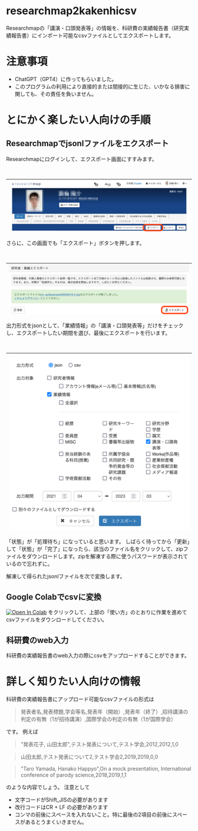 # researchmap2kakenhicsv
Researchmapの「講演・口頭発表等」の情報を、科研費の実績報告書（研究実績報告書）にインポート可能なcsvファイルとしてエクスポートします。

# 注意事項
- ChatGPT（GPT4）に作ってもらいました。
- このプログラムの利用により直接的または間接的に生じた、いかなる損害に関しても、その責任を負いません。

# とにかく楽したい人向けの手順
## Researchmapでjsonlファイルをエクスポート
Researchmapにログインして、エクスポート画面にすすみます。

<br>

|![researchmapでエクスポート](https://github.com/minowayosuke/researchmap2kakenhicsv/blob/images/%E3%82%A8%E3%82%AF%E3%82%B9%E3%83%9B%E3%82%9A%E3%83%BC%E3%83%88.png)|
|---|

さらに、この画面でも「エクスポート」ボタンを押します。

<br>

|![researchmapでエクスポート](https://github.com/minowayosuke/researchmap2kakenhicsv/blob/images/%E3%82%A8%E3%82%AF%E3%82%B9%E3%83%9B%E3%82%9A%E3%83%BC%E3%83%882.png)|
|---|

出力形式をjsonとして、「業績情報」の「講演・口頭発表等」だけをチェックし、エクスポートしたい期間を選び、最後にエクスポートを行います。

<br>

|![researchmapでエクスポート](https://github.com/minowayosuke/researchmap2kakenhicsv/blob/images/%E3%82%A8%E3%82%AF%E3%82%B9%E3%83%9B%E3%82%9A%E3%83%BC%E3%83%883.png)|
|---|

「状態」が「処理待ち」になっていると思います。
しばらく待ってから「更新」して「状態」が「完了」になったら、該当のファイル名をクリックして、zipファイルをダウンロードします。zipを解凍する際に使うパスワードが表示されているので忘れずに。

解凍して得られたjsonlファイルを次で変換します。
## Google Colabでcsvに変換
[![Open In Colab](https://colab.research.google.com/assets/colab-badge.svg)](https://colab.research.google.com/github/minowayosuke/researchmap2kakenhicsv/blob/main/researchmap_presentation2kakenhi.ipynb)
をクリックして、上部の「使い方」のとおりに作業を進めてcsvファイルをダウンロードしてください。

## 科研費のweb入力
科研費の実績報告書のweb入力の際にcsvをアップロードすることができます。

# 詳しく知りたい人向けの情報
科研費の実績報告書にアップロード可能なcsvファイルの形式は
>発表者名,発表標題,学会等名,発表年（開始）,発表年（終了）,招待講演の判定の有無（1が招待講演）,国際学会の判定の有無（1が国際学会）

です。
例えば

>"発表花子, 山田太郎",テスト発表について,テスト学会,2012,2012,1,0

>山田太郎,テスト発表について2,テスト学会2,2019,2019,0,0

>"Taro Yamada, Hanako Happyo",On a mock presentation, International conference of parody science,2018,2019,1,1

のような内容でしょう。
注意として
- 文字コードがShift_JISの必要があります
- 改行コードはCR + LF の必要があります
- コンマの前後にスペースを入れないこと。特に最後の2項目の前後にスペースがあるとうまくいきません。
